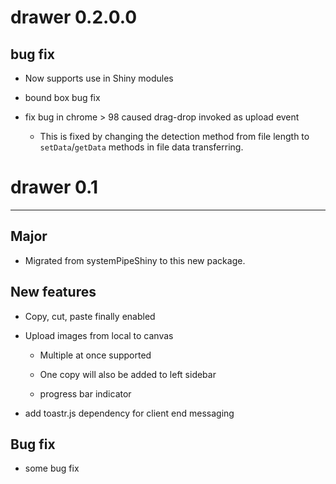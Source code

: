 # drawer 0.2.0.0

## bug fix

-   Now supports use in Shiny modules

-   bound box bug fix

-   fix bug in chrome \> 98 caused drag-drop invoked as upload event

    -   This is fixed by changing the detection method from file length to `setData`/`getData` methods in file data transferring.

# drawer 0.1

------------------------------------------------------------------------

## Major

-   Migrated from systemPipeShiny to this new package.

## New features

-   Copy, cut, paste finally enabled

-   Upload images from local to canvas

    -   Multiple at once supported

    -   One copy will also be added to left sidebar

    -   progress bar indicator

-   add toastr.js dependency for client end messaging

## Bug fix

-   some bug fix
